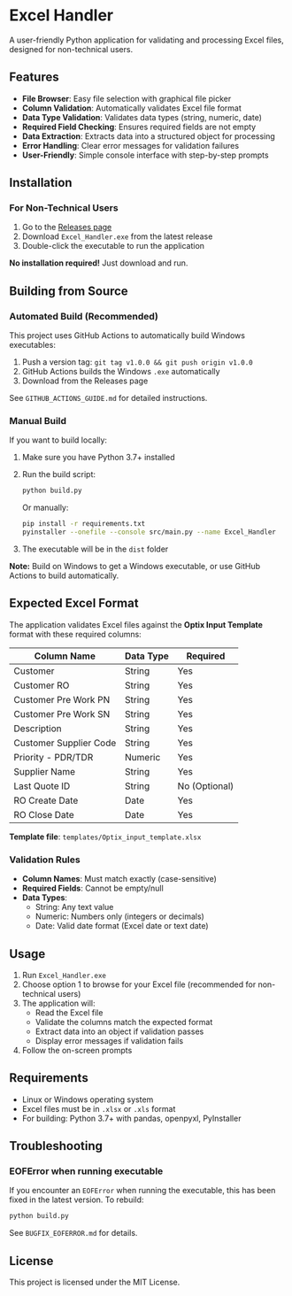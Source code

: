 # Excel Handler

A user-friendly Python application for validating and processing Excel files, designed for non-technical users.

## Features

- **File Browser**: Easy file selection with graphical file picker
- **Column Validation**: Automatically validates Excel file format
- **Data Type Validation**: Validates data types (string, numeric, date)
- **Required Field Checking**: Ensures required fields are not empty
- **Data Extraction**: Extracts data into a structured object for processing
- **Error Handling**: Clear error messages for validation failures
- **User-Friendly**: Simple console interface with step-by-step prompts

## Installation

### For Non-Technical Users

1. Go to the [Releases page](../../releases)
2. Download `Excel_Handler.exe` from the latest release
3. Double-click the executable to run the application

**No installation required!** Just download and run.

## Building from Source

### Automated Build (Recommended)

This project uses GitHub Actions to automatically build Windows executables:

1. Push a version tag: `git tag v1.0.0 && git push origin v1.0.0`
2. GitHub Actions builds the Windows `.exe` automatically
3. Download from the Releases page

See `GITHUB_ACTIONS_GUIDE.md` for detailed instructions.

### Manual Build

If you want to build locally:

1. Make sure you have Python 3.7+ installed
2. Run the build script:

   ```bash
   python build.py
   ```

   Or manually:

   ```bash
   pip install -r requirements.txt
   pyinstaller --onefile --console src/main.py --name Excel_Handler
   ```

3. The executable will be in the `dist` folder

**Note:** Build on Windows to get a Windows executable, or use GitHub Actions to build automatically.

## Expected Excel Format

The application validates Excel files against the **Optix Input Template** format with these required columns:

| Column Name | Data Type | Required |
|------------|-----------|----------|
| Customer | String | Yes |
| Customer RO | String | Yes |
| Customer Pre Work PN | String | Yes |
| Customer Pre Work SN | String | Yes |
| Description | String | Yes |
| Customer Supplier Code | String | Yes |
| Priority - PDR/TDR | Numeric | Yes |
| Supplier Name | String | Yes |
| Last Quote ID | String | No (Optional) |
| RO Create Date | Date | Yes |
| RO Close Date | Date | Yes |

**Template file**: `templates/Optix_input_template.xlsx`

### Validation Rules

- **Column Names**: Must match exactly (case-sensitive)
- **Required Fields**: Cannot be empty/null
- **Data Types**:
  - String: Any text value
  - Numeric: Numbers only (integers or decimals)
  - Date: Valid date format (Excel date or text date)

## Usage

1. Run `Excel_Handler.exe`
2. Choose option 1 to browse for your Excel file (recommended for non-technical users)
3. The application will:
   - Read the Excel file
   - Validate the columns match the expected format
   - Extract data into an object if validation passes
   - Display error messages if validation fails
4. Follow the on-screen prompts

## Requirements

- Linux or Windows operating system
- Excel files must be in `.xlsx` or `.xls` format
- For building: Python 3.7+ with pandas, openpyxl, PyInstaller

## Troubleshooting

### EOFError when running executable

If you encounter an `EOFError` when running the executable, this has been fixed in the latest version. To rebuild:

```bash
python build.py
```

See `BUGFIX_EOFERROR.md` for details.

## License

This project is licensed under the MIT License.
